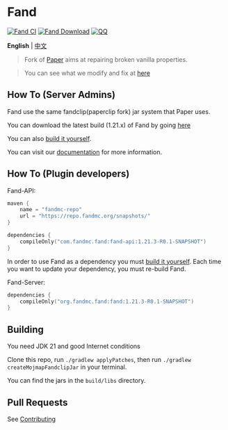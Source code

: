 Fand
===========

[![Fand CI](https://github.com/FandMC/Fand/actions/workflows/build.yml/badge.svg)](https://github.com/FandMC/Fand/actions/workflows/leaves.yml)
[![Fand Download](https://img.shields.io/github/downloads/FandMC/Fand/total?color=0&logo=github)](https://github.com/FandMC/Fand/releases/latest)
[![QQ](https://img.shields.io/badge/QQ_Unofficial-495796642-blue)](https://qm.qq.com/q/LGP8GVm9SE)

**English** | [中文](README_cn.md)

> Fork of [Paper](https://github.com/PaperMC/Paper) aims at repairing broken vanilla properties.

> You can see what we modify and fix at [here](https://docs.fandmc.cn/en/fand/reference/configuration)

## How To (Server Admins)
Fand use the same fandclip(paperclip fork) jar system that Paper uses.

You can download the latest build (1.21.x) of Fand by going [here](https://github.com/FandMC/Fand/releases/latest)

You can also [build it yourself](#building).

You can visit our [documentation](https://docs.fandmc.cn/fand/guides/getting-started) for more information.

## How To (Plugin developers)
Fand-API:
```kotlin
maven {
    name = "fandmc-repo"
    url = "https://repo.fandmc.org/snapshots/"
}

dependencies {
    compileOnly("com.fandmc.fand:fand-api:1.21.3-R0.1-SNAPSHOT")
}
 ```

In order to use Fand as a dependency you must [build it yourself](#building).
Each time you want to update your dependency, you must re-build Fand.

Fand-Server:
```kotlin
dependencies {
    compileOnly("org.fandmc.fand:fand:1.21.3-R0.1-SNAPSHOT")
}
 ```

## Building

You need JDK 21 and good Internet conditions

Clone this repo, run `./gradlew applyPatches`, then run `./gradlew createMojmapFandclipJar` in your terminal.  

You can find the jars in the `build/libs` directory.

## Pull Requests

See [Contributing](docs/CONTRIBUTING.md)
